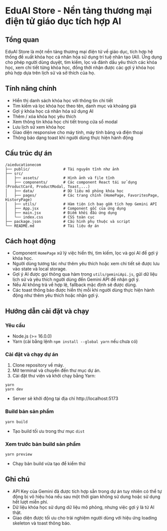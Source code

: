 # EduAI Store - Nền tảng thương mại điện tử giáo dục tích hợp AI

## Tổng quan
EduAI Store là một nền tảng thương mại điện tử về giáo dục, tích hợp hệ thống đề xuất khóa học cá nhân hóa sử dụng trí tuệ nhân tạo (AI). Ứng dụng cho phép người dùng duyệt, tìm kiếm, lọc và đánh dấu yêu thích các khóa học, xem chi tiết từng khóa học, đồng thời nhận được các gợi ý khóa học phù hợp dựa trên lịch sử và sở thích của họ.

## Tính năng chính
- Hiển thị danh sách khóa học với thông tin chi tiết
- Tìm kiếm và lọc khóa học theo tên, danh mục và khoảng giá
- Gợi ý khóa học cá nhân hóa sử dụng AI
- Thêm / xóa khóa học yêu thích
- Xem thông tin khóa học chi tiết trong cửa sổ modal
- Lưu lịch sử xem khóa học
- Giao diện responsive cho máy tính, máy tính bảng và điện thoại
- Thông báo dạng toast khi người dùng thực hiện hành động

## Cấu trúc dự án
```
/aieducationecom
├── public/               # Tài nguyên tĩnh như ảnh
├── src/
│   ├── assets/           # Hình ảnh và file tĩnh
│   ├── components/       # Các component React tái sử dụng (ProductCard, ProductModal, Toast,...)
│   ├── data/             # Dữ liệu mô phỏng khóa học
│   ├── pages/            # Các trang chính (HomePage, FavoritesPage, HistoryPage)
│   ├── utils/            # Hàm tiện ích bao gồm tích hợp Gemini API
│   ├── App.jsx           # Component gốc của ứng dụng
│   ├── main.jsx          # Điểm khởi đầu ứng dụng
│   └── index.css         # CSS toàn cục
├── package.json          # Cấu hình phụ thuộc và script
└── README.md             # Tài liệu dự án
```

## Cách hoạt động
- Component `HomePage` xử lý việc hiển thị, tìm kiếm, lọc và gọi AI để gợi ý khóa học.
- Người dùng tương tác như thêm yêu thích hoặc xem chi tiết sẽ được lưu vào state và local storage.
- Gợi ý AI được gọi thông qua hàm trong `utils/geminiApi.js`, gửi dữ liệu lịch sử và yêu thích người dùng đến Gemini API để nhận gợi ý.
- Nếu AI không trả về hợp lệ, fallback mặc định sẽ được dùng.
- Các toast thông báo được hiển thị mỗi khi người dùng thực hiện hành động như thêm yêu thích hoặc nhận gợi ý.

## Hướng dẫn cài đặt và chạy
### Yêu cầu
- Node.js (>= 16.0.0)
- Yarn (cài bằng lệnh `npm install --global yarn` nếu chưa có)

### Cài đặt và chạy dự án
1. Clone repository về máy.
2. Mở terminal và chuyển đến thư mục dự án.
3. Cài đặt thư viện và khởi chạy bằng Yarn:
```
yarn
yarn dev
```
- Server sẽ khởi động tại địa chỉ http://localhost:5173

### Build bản sản phẩm
```
yarn build
```
- Tạo build tối ưu trong thư mục `dist`

### Xem trước bản build sản phẩm
```
yarn preview
```
- Chạy bản build vừa tạo để kiểm thử

## Ghi chú
- API Key của Gemini đã được tích hợp sẵn trong dự án tuy nhiên có thể tự động bị vô hiệu hóa nếu sau một thời gian không sử dung hoặc sử dụng hết lượt miễn phí.
- Dữ liệu khóa học sử dụng dữ liệu mô phỏng, nhưng việc gợi ý là từ AI thật.
- Giao diện được tối ưu cho trải nghiệm người dùng với hiệu ứng loading skeleton và toast thông báo.